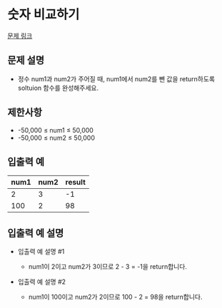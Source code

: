 # 숫자 비교하기
[문제 링크](https://school.programmers.co.kr/learn/courses/30/lessons/120803)

## 문제 설명
- 정수 num1과 num2가 주어질 때, num1에서 num2를 뺀 값을 return하도록 soltuion 함수를 완성해주세요.

## 제한사항
- -50,000 ≤ num1 ≤ 50,000
- -50,000 ≤ num2 ≤ 50,000

## 입출력 예
|num1|num2|result|
|------|---|---|
|2|3|-1|
|100|2|98|

## 입출력 예 설명

- 입출력 예 설명 #1
  - num1이 2이고 num2가 3이므로 2 - 3 = -1을 return합니다.

- 입출력 예 설명 #2
  - num1이 100이고 num2가 2이므로 100 - 2 = 98을 return합니다.



